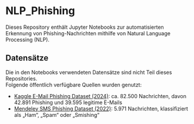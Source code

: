 # NLP_Phishing

Dieses Repository enthält Jupyter Notebooks zur automatisierten Erkennung von Phishing-Nachrichten mithilfe von Natural Language Processing (NLP).  

## Datensätze
Die in den Notebooks verwendeten Datensätze sind nicht Teil dieses Repositories.  
Folgende öffentlich verfügbare Quellen wurden genutzt:

- [Kaggle E-Mail Phishing Dataset (2024)](https://www.kaggle.com/datasets/naserabdullahalam/phishing-email-dataset): ca. 82.500 Nachrichten, davon 42.891 Phishing und 39.595 legitime E-Mails  
- [Mendeley SMS Phishing Dataset (2022)](https://data.mendeley.com/datasets/f45bkkt8pr/1): 5.971 Nachrichten, klassifiziert als „Ham“, „Spam“ oder „Smishing“

